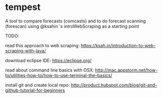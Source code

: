 # tempest
A tool to compare forecasts (comcasts) and to do forecast scanning (forescan)
using @ksahin 's introWebScraping as a starting point

TODO:

read this approach to web scraping: https://ksah.in/introduction-to-web-scraping-with-java/

download eclipse IDE: https://eclipse.org/

read about command line basics with OSX: http://mac.appstorm.net/how-to/utilities-how-to/how-to-use-terminal-the-basics/

install git and create local repo: http://product.hubspot.com/blog/git-and-github-tutorial-for-beginners
